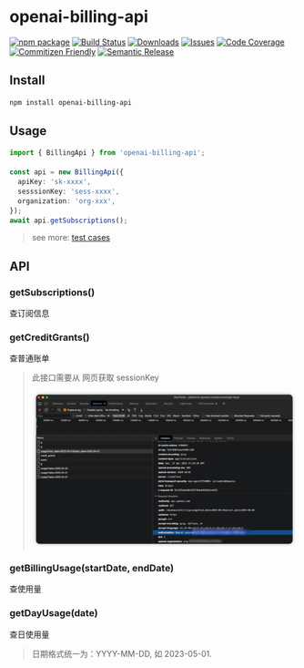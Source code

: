 # openai-billing-api

[![npm package][npm-img]][npm-url]
[![Build Status][build-img]][build-url]
[![Downloads][downloads-img]][downloads-url]
[![Issues][issues-img]][issues-url]
[![Code Coverage][codecov-img]][codecov-url]
[![Commitizen Friendly][commitizen-img]][commitizen-url]
[![Semantic Release][semantic-release-img]][semantic-release-url]

## Install

```bash
npm install openai-billing-api
```

## Usage

```ts
import { BillingApi } from 'openai-billing-api';

const api = new BillingApi({
  apiKey: 'sk-xxxx',
  sesssionKey: 'sess-xxxx',
  organization: 'org-xxx',
});
await api.getSubscriptions();
```

> see more: [test cases](./test//index.spec.ts)

## API

### getSubscriptions()

查订阅信息

### getCreditGrants()

查普通账单

> 此接口需要从 网页获取 sessionKey
>
> ![网页获取 sessionKey](images/513c6a8ac2ec8b849a073a6cbbc5ff36027d6fdc9e86e7489aedca9bb9d08b8e.png)

### getBillingUsage(startDate, endDate)

查使用量

### getDayUsage(date)

查日使用量

> 日期格式统一为：YYYY-MM-DD, 如 2023-05-01.

[build-img]: https://github.com/jungley8/openai-api/actions/workflows/release.yml/badge.svg
[build-url]: https://github.com/jungley8/openai-api/actions/workflows/release.yml
[downloads-img]: https://img.shields.io/npm/dt/openai-billing-api
[downloads-url]: https://www.npmtrends.com/openai-billing-api
[npm-img]: https://img.shields.io/npm/v/openai-billing-api
[npm-url]: https://www.npmjs.com/package/openai-billing-api
[issues-img]: https://img.shields.io/github/issues/jungley8/openai-api
[issues-url]: https://github.com/jungley8/openai-api/issues
[codecov-img]: https://codecov.io/gh/jungley8/openai-api/branch/main/graph/badge.svg
[codecov-url]: https://codecov.io/gh/jungley8/openai-api
[semantic-release-img]: https://img.shields.io/badge/%20%20%F0%9F%93%A6%F0%9F%9A%80-semantic--release-e10079.svg
[semantic-release-url]: https://github.com/semantic-release/semantic-release
[commitizen-img]: https://img.shields.io/badge/commitizen-friendly-brightgreen.svg
[commitizen-url]: http://commitizen.github.io/cz-cli/
